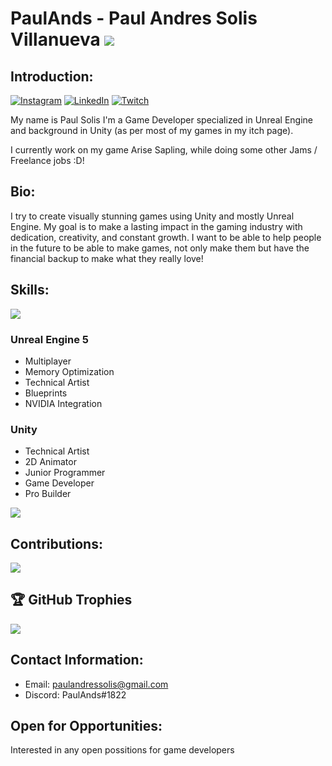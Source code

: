 
# PaulAnds - Paul Andres Solis Villanueva [![](https://visitcount.itsvg.in/api?id=paulands&icon=0&color=0)](https://visitcount.itsvg.in)

## Introduction:
[![Instagram](https://img.shields.io/badge/Instagram-%23E4405F.svg?logo=Instagram&logoColor=white)](https://instagram.com/paulandstwitch) [![LinkedIn](https://img.shields.io/badge/LinkedIn-%230077B5.svg?logo=linkedin&logoColor=white)](https://linkedin.com/in/paulands) [![Twitch](https://img.shields.io/badge/Twitch-%239146FF.svg?logo=Twitch&logoColor=white)](https://twitch.tv/paul_ands) 

My name is Paul Solis I'm a Game Developer specialized in Unreal Engine and background in Unity (as per most of my games in my itch page).

I currently work on my game Arise Sapling, while doing some other Jams / Freelance jobs :D!

## Bio: 

I try to  create visually stunning games using Unity and mostly Unreal Engine. My goal is to make a lasting impact in the gaming industry with dedication, creativity, and constant growth. I want to be able to help people in the future to be able to make games, not only make them but have the financial backup to make what they really love!

## Skills: 

![](https://github-readme-stats.vercel.app/api?username=paulands&theme=dark&show_border=false&include_all_commits=true&count_private=true)<br/>

### Unreal Engine 5

- Multiplayer 
- Memory Optimization
- Technical Artist
- Blueprints
- NVIDIA Integration

### Unity

- Technical Artist
- 2D Animator
- Junior Programmer
- Game Developer
- Pro Builder

![](https://github-readme-stats.vercel.app/api/top-langs/?username=paulands&theme=dark&hide_border=false&include_all_commits=true&count_private=true&layout=compact)

## Contributions: 

![](https://github-contributor-stats.vercel.app/api?username=paulands&limit=5&theme=dark&combine_all_yearly_contributions=true)

## 🏆 GitHub Trophies
![](https://github-profile-trophy.vercel.app/?username=paulands&theme=radical&no-frame=false&no-bg=false&margin-w=4)

## Contact Information: 
- Email: paulandressolis@gmail.com
- Discord: PaulAnds#1822

## Open for Opportunities: 

Interested in any open possitions for game developers
